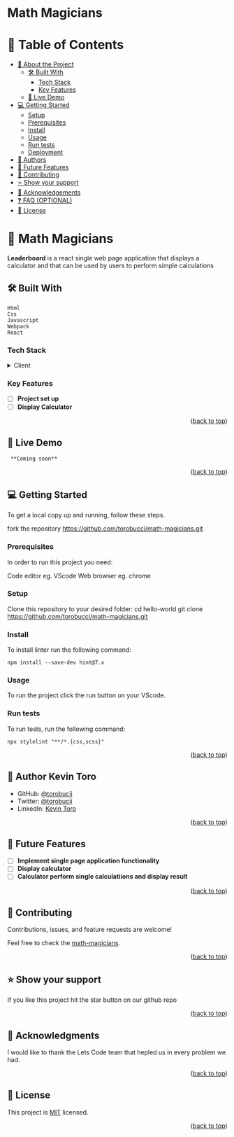 <a name="readme-top"></a>


<h1 text-align="center"><b>Math Magicians</b></h1>


<!-- TABLE OF CONTENTS -->

# 📗 Table of Contents

- [📖 About the Project](#about-project)
  - [🛠 Built With](#built-with)
    - [Tech Stack](#tech-stack)
    - [Key Features](#key-features)
  - [🚀 Live Demo](#live-demo)
- [💻 Getting Started](#getting-started)
  - [Setup](#setup)
  - [Prerequisites](#prerequisites)
  - [Install](#install)
  - [Usage](#usage)
  - [Run tests](#run-tests)
  - [Deployment](#triangular_flag_on_post-deployment)
- [👥 Authors](#authors)
- [🔭 Future Features](#future-features)
- [🤝 Contributing](#contributing)
- [⭐️ Show your support](#support)
- [🙏 Acknowledgements](#acknowledgements)
- [❓ FAQ (OPTIONAL)](#faq)
- [📝 License](#license)

<!-- PROJECT DESCRIPTION -->

# 📖 **Math Magicians** <a name="about-project">
</a>

**Leaderboard**  is a react single web page application that displays a calculator and that can be used by users to perform simple calculations

## 🛠 Built With <a name="built-with">
    Html
    Css
    Javascript
    Webpack
    React
</a>

### Tech Stack <a name="tech-stack"></a>

<details>
  <summary>Client</summary>
    <ul>
    <li><a href="https://www.w3schools.com/HTML/default.asp">HTML</a></li>
  </ul>
  <ul>
    <li><a href="https://www.w3schools.com/css/default.asp">CSS</a></li>
  </ul>
  <ul>
    <li><a href="https://www.w3schools.com/javascript/default.asp">Javascript</a></li>
  </ul>
  <ul>
    <li><a href="https://www.w3schools.com/react/default.asp">React</a></li>
  </ul>
</details>
<!-- Features -->

### Key Features <a name="key-features"></a>

- [ ] **Project set up**
- [ ] **Display Calculator**

<p align="right">(<a href="#readme-top">back to top</a>)</p>

<!-- LIVE DEMO -->

## 🚀 Live Demo <a name="live-demo"></a>

     **Coming soon**

<p align="right">(<a href="#readme-top">back to top</a>)</p>

<!-- GETTING STARTED -->

## 💻 Getting Started <a name="getting-started"></a>
To get a local copy up and running, follow these steps.

fork the repository https://github.com/torobucci/math-magicians.git

### Prerequisites

In order to run this project you need:

Code editor eg. VScode
Web browser eg. chrome

### Setup

Clone this repository to your desired folder:
  cd hello-world
  git clone  https://github.com/torobucci/math-magicians.git



### Install
To install linter run the following command:

`npm install --save-dev hint@7.x `

### Usage

To run the project click the run button on your VScode.

### Run tests

To run tests, run the following command:

`npx stylelint "**/*.{css,scss}"`    

<p align="right">(<a href="#readme-top">back to top</a>)</p>

<!-- AUTHORS -->

## 👥 Author <a name="authors">Kevin Toro</a>

- GitHub: [@torobucii](https://github.com/torobucii)
- Twitter: [@torobucii](https://twitter.com/@torobucii)
- LinkedIn: [Kevin Toro](https://linkedin.com/in/KevinToro)


<p align="right">(<a href="#readme-top">back to top</a>)</p>

<!-- FUTURE FEATURES -->

## 🔭 Future Features <a name="future-features"></a>

- [ ] **Implement single page application functionality**
- [ ] **Display calculator**
- [ ] **Calculator perform single calculatiions and display result**

<p align="right">(<a href="#readme-top">back to top</a>)</p>

<!-- CONTRIBUTING -->

## 🤝 Contributing <a name="contributing"></a>

Contributions, issues, and feature requests are welcome!

Feel free to check the [math-magicians](https://github.com/torobucci/math-magicians.git).

<p align="right">(<a href="#readme-top">back to top</a>)</p>

<!-- SUPPORT -->

## ⭐️ Show your support <a name="support"></a>

If you like this project hit the star button on our github repo

<p align="right">(<a href="#readme-top">back to top</a>)</p>

<!-- ACKNOWLEDGEMENTS -->

## 🙏 Acknowledgments <a name="acknowledgements"></a>

I would like to thank the Lets Code team that hepled us in every problem we had.

<p align="right">(<a href="#readme-top">back to top</a>)</p>


<!-- LICENSE -->

## 📝 License <a name="license"></a>

This project is [MIT](https://github.com/torobucci/Portfolio-finish-mobile-version/blob/main/MIT-LICENSE.txt) licensed.
<p align="right">(<a href="#readme-top">back to top</a>)</p>
  
